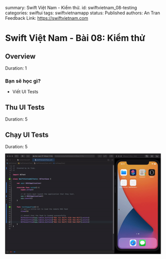 summary: Swift Việt Nam - Kiểm thử.
id: swiftvietnam_08-testing
categories: swiftui
tags: swiftvietnamapp
status: Published
authors: An Tran
Feedback Link: https://swiftvietnam.com

# Swift Việt Nam - Bài 08: Kiểm thử
<!-- ------------------------ -->
## Overview
Duration: 1

### Bạn sẽ học gì?
- Viết UI Tests

<!-- ------------------------ -->
## Thu UI Tests 
Duration: 5

<!-- ------------------------ -->
## Chạy UI Tests
Duration: 5

![08_01_uitest](assets/08/08_01_uitest.gif) 